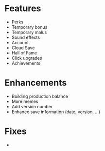 # Features
* Perks
* Temporary bonus
* Temporary malus
* Sound effects
* Account
* Cloud Save
* Hall of Fame
* Click upgrades
* Achievements

# Enhancements
* Building production balance
* More memes
* Add version number
* Enhance save information (date, version, ...)

# Fixes
*